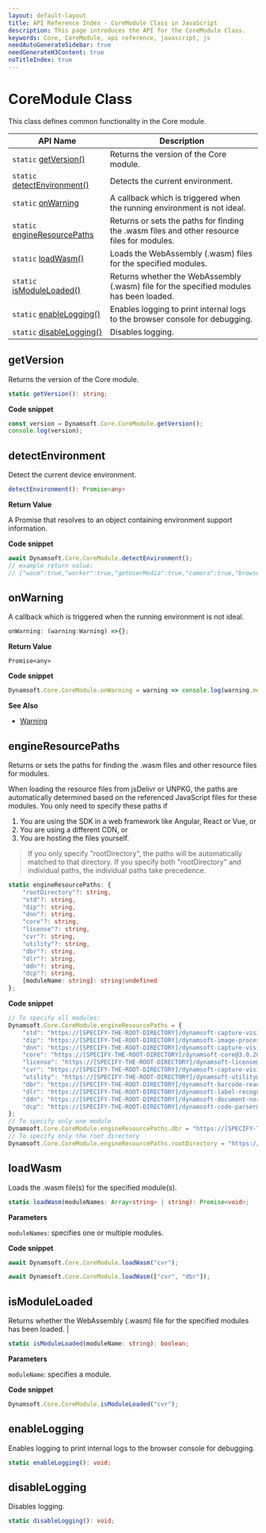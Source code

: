 ```yaml
---
layout: default-layout
title: API Reference Index - CoreModule Class in JavaScript
description: This page introduces the API for the CoreModule Class.
keywords: Core, CoreModule, api reference, javascript, js
needAutoGenerateSidebar: true
needGenerateH3Content: true
noTitleIndex: true
---
```

<!--v3.0.20--Updated on 11/23/2023-->

# CoreModule Class

This class defines common functionality in the Core module.

| API Name                                             | Description                                                                                 |
| ---------------------------------------------------- | ------------------------------------------------------------------------------------------- |
| `static` [getVersion()](#getversion)                 | Returns the version of the Core module.                                                     |
| `static` [detectEnvironment()](#detectenvironment)   | Detects the current environment.                                                            |
| `static` [onWarning](#onwarning)                     | A callback which is triggered when the running environment is not ideal.                    |
| `static` [engineResourcePaths](#engineresourcepaths) | Returns or sets the paths for finding the .wasm files and other resource files for modules. |
| `static` [loadWasm()](#loadwasm)                     | Loads the WebAssembly (.wasm) files for the specified modules.                              |
| `static` [isModuleLoaded()](#ismoduleloaded)         | Returns whether the WebAssembly (.wasm) file for the specified modules has been loaded.     |
| `static` [enableLogging()](#enablelogging)           | Enables logging to print internal logs to the browser console for debugging.                |
| `static` [disableLogging()](#disablelogging)         | Disables logging.                                                                           |

## getVersion

Returns the version of the Core module.

```typescript
static getVersion(): string;
```

**Code snippet**

```javascript
const version = Dynamsoft.Core.CoreModule.getVersion();
console.log(version);
```

## detectEnvironment

Detect the current device environment.

```typescript
detectEnvironment(): Promise<any>
```

**Return Value**

A Promise that resolves to an object containing environment support information.

**Code snippet**

```javascript
await Dynamsoft.Core.CoreModule.detectEnvironment();
// example return value:
// {"wasm":true,"worker":true,"getUserMedia":true,"camera":true,"browser":"Edge","version":119,"OS":"Windows"}
```

## onWarning

A callback which is triggered when the running environment is not ideal.

```typescript
onWarning: (warning:Warning) =>{};
```

**Return Value**

`Promise<any>`

**Code snippet**

```javascript
Dynamsoft.Core.CoreModule.onWarning = warning => console.log(warning.message);
```

**See Also**

* [Warning](./basic-structures/warning.md)

## engineResourcePaths

Returns or sets the paths for finding the .wasm files and other resource files for modules.

When loading the resource files from jsDelivr or UNPKG, the paths are automatically determined based on the referenced JavaScript files for these modules. You only need to specify these paths if

1. You are using the SDK in a web framework like Angular, React or Vue, or
2. You are using a different CDN, or
3. You are hosting the files yourself.

> If you only specify "rootDirectory", the paths will be automatically matched to that directory.
> If you specify both "rootDirectory" and individual paths, the individual paths take precedence.

```typescript
static engineResourcePaths: {
    "rootDirectory"?: string,
    "std"?: string, 
    "dip"?: string,
    "dnn"?: string,
    "core"?: string,
    "license"?: string,
    "cvr"?: string,
    "utility"?: string,
    "dbr"?: string,
    "dlr"?: string,
    "ddn"?: string,
    "dcp"?: string,
    [moduleName: string]: string|undefined
};
```

**Code snippet**

```javascript
// To specify all modules:
Dynamsoft.Core.CoreModule.engineResourcePaths = {
    "std": "https://[SPECIFY-THE-ROOT-DIRECTORY]/dynamsoft-capture-vision-std@1.0.0/dist/",
    "dip": "https://[SPECIFY-THE-ROOT-DIRECTORY]/dynamsoft-image-processing@2.0.20/dist/",
    "dnn": "https://[SPECIFY-THE-ROOT-DIRECTORY]/dynamsoft-capture-vision-dnn@1.0.0/dist/",
    "core": "https://[SPECIFY-THE-ROOT-DIRECTORY]/dynamsoft-core@3.0.20/dist/",
    "license": "https://[SPECIFY-THE-ROOT-DIRECTORY]/dynamsoft-license@3.0.20/dist/",
    "cvr": "https://[SPECIFY-THE-ROOT-DIRECTORY]/dynamsoft-capture-vision-router@2.0.20/dist/",
    "utility": "https://[SPECIFY-THE-ROOT-DIRECTORY]/dynamsoft-utility@1.0.20/dist/",
    "dbr": "https://[SPECIFY-THE-ROOT-DIRECTORY]/dynamsoft-barcode-reader@10.0.20/dist/"
    "dlr": "https://[SPECIFY-THE-ROOT-DIRECTORY]/dynamsoft-label-recognizer@3.0.20/dist/",
    "ddn": "https://[SPECIFY-THE-ROOT-DIRECTORY]/dynamsoft-document-normalizer@2.0.20/dist/"
    "dcp": "https://[SPECIFY-THE-ROOT-DIRECTORY]/dynamsoft-code-parser@2.0.20/dist/"
};
// To specify only one module
Dynamsoft.Core.CoreModule.engineResourcePaths.dbr = "https://[SPECIFY-THE-ROOT-DIRECTORY]/dynamsoft-barcode-reader@10.0.20/dist/";
// To specify only the root directory
Dynamsoft.Core.CoreModule.engineResourcePaths.rootDirectory = "https://[SPECIFY-THE-ROOT-DIRECTORY]";
```

## loadWasm

Loads the .wasm file(s) for the specified module(s).

```typescript
static loadWasm(moduleNames: Array<string> | string): Promise<void>;
```

**Parameters**

`moduleNames`: specifies one or multiple modules.

**Code snippet**

```javascript
await Dynamsoft.Core.CoreModule.loadWasm("cvr");
```

```javascript
await Dynamsoft.Core.CoreModule.loadWasm(["cvr", "dbr"]);
```

## isModuleLoaded

Returns whether the WebAssembly (.wasm) file for the specified modules has been loaded.     |

```typescript
static isModuleLoaded(moduleName: string): boolean;
```

**Parameters**

`moduleName`: specifies a module.

**Code snippet**

```javascript
Dynamsoft.Core.CoreModule.isModuleLoaded("cvr");
```

## enableLogging

Enables logging to print internal logs to the browser console for debugging.

```typescript
static enableLogging(): void;
```

## disableLogging

Disables logging.

```typescript
static disableLogging(): void;
```

